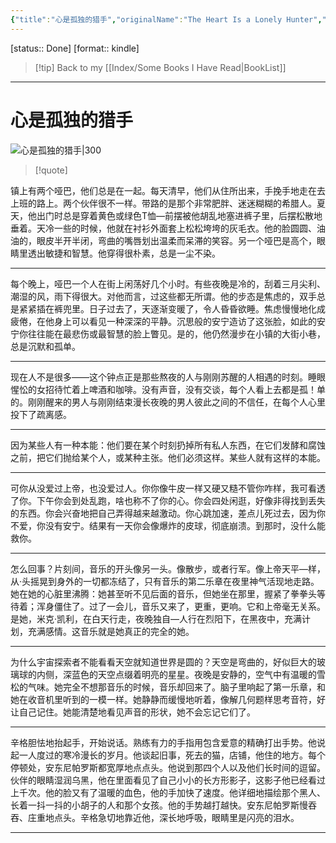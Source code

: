 ```yaml
---
{"title":"心是孤独的猎手","originalName":"The Heart Is a Lonely Hunter","author":"[美]卡森·麦卡勒斯","transAuthor":"陈笑黎","publisher":"上海三联书店","rating":8.4,"RelatedBooks":"伤心咖啡馆之歌,金色眼睛的映像,过于喧嚣的孤独,米格尔街,婚礼的成员,没有指针的钟,革命之路,兔子富了,抵押出去的心,晃来晃去的人","ISBN":9787542643551,"type":"ReadNote","link":"https://book.douban.com/subject/26264077","cover":"https://img2.doubanio.com/view/subject/l/public/s27903983.jpg","pages":360,"publishDate":"2014-12","EndDate":"2015-06","aliases":null,"pageprogress":null,"banner_icon":"📖","banner":"https://img2.doubanio.com/view/subject/l/public/s27903983.jpg","dg-publish":true,"permalink":"/BookNotes/心是孤独的猎手/","dgPassFrontmatter":true,"noteIcon":""}
---
```


[status:: Done]
[format:: kindle]

>[!tip] Back to my [[Index/Some Books I Have Read\|BookList]]

---
# 心是孤独的猎手

![心是孤独的猎手|300](https://img2.doubanio.com/view/subject/l/public/s27903983.jpg)

>[!quote]


镇上有两个哑巴，他们总是在一起。每天清早，他们从住所出来，手挽手地走在去上班的路上。两个伙伴很不一样。带路的是那个非常肥胖、迷迷糊糊的希腊人。夏天，他出门时总是穿着黄色或绿色T恤—前摆被他胡乱地塞进裤子里，后摆松散地垂着。天冷一些的时候，他就在衬衫外面套上松松垮垮的灰毛衣。他的脸圆圆、油油的，眼皮半开半闭，弯曲的嘴唇划出温柔而呆滞的笑容。另一个哑巴是高个，眼睛里透出敏捷和智慧。他穿得很朴素，总是一尘不染。

----
每个晚上，哑巴一个人在街上闲荡好几个小时。有些夜晚是冷的，刮着三月尖利、潮湿的风，雨下得很大。对他而言，过这些都无所谓。他的步态是焦虑的，双手总是紧紧插在裤兜里。日子过去了，天逐渐变暖了，令人昏昏欲睡。焦虑慢慢地化成疲倦，在他身上可以看见一种深深的平静。沉思般的安宁造访了这张脸，如此的安宁你往往能在最悲伤或最智慧的脸上瞥见。是的，他仍然漫步在小镇的大街小巷，总是沉默和孤单。

------
现在人不是很多——这个钟点正是那些熬夜的人与刚刚苏醒的人相遇的时刻。睡眼惺忪的女招待忙着上啤酒和咖啡。没有声音，没有交谈，每个人看上去都是孤！单的。刚刚醒来的男人与刚刚结束漫长夜晚的男人彼此之间的不信任，在每个人心里投下了疏离感。

-----
因为某些人有一种本能：他们要在某个时刻扔掉所有私人东西，在它们发酵和腐蚀之前，把它们抛给某个人，或某种主张。他们必须这样。某些人就有这样的本能。

----
可你从没爱过上帝，也没爱过人。你你像牛皮一样又硬又糙不管你咋样，我可看透了你。下午你会到处乱跑，啥也称不了你的心。你会四处闲逛，好像非得找到丢失的东西。你会兴奋地把自己弄得越来越激动。你心跳加速，差点儿死过去，因为你不爱，你没有安宁。结果有一天你会像爆炸的皮球，彻底崩溃。到那时，没什么能救你。

----
怎么回事？片刻间，音乐的开头像另一头。像散步，或者行军。像上帝天平—样，从·头摇晃到身外的一切都冻结了，只有音乐的第二乐章在夜里神气活现地走路。她在她的心脏里沸腾：她甚至听不见后面的音乐，但她坐在那里，握紧了拳拳头等待着；浑身僵住了。过了一会儿，音乐又来了，更重，更响。它和上帝毫无关系。是她，米克·凯利，在白天行走，夜晚独自—人行在烈阳下，在黑夜中，充满计划，充满感情。这音乐就是她真正的完全的她。

----
为什么宇宙探索者不能看看天空就知道世界是圆的？天空是弯曲的，好似巨大的玻璃球的内侧，深蓝色的天空点缀着明亮的星星。夜晚是安静的，空气中有温暖的雪松的气味。她完全不想那音乐的时候，音乐却回来了。脑子里响起了第一乐章，和她在收音机里听到的一模一样。她静静而缓慢地听着，像解几何题样思考音符，好让自己记住。她能清楚地看见声音的形状，她不会忘记它们了。

-----
辛格胆怯地抬起手，开始说话。熟练有力的手指用包含爱意的精确打出手势。他说起一人度过的寒冷漫长的岁月。他谈起旧事，死去的猫，店铺，他住的地方。每个停顿处，安东尼帕罗斯都宽厚地点点头。他说到那四个人以及他们长时间的逗留。伙伴的眼睛湿润乌黑，他在里面看见了自己小小的长方形影子，这影子他已经看过上千次。他的脸又有了温暖的血色，他的手加快了速度。他详细地描绘那个黑人、长着一抖一抖的小胡子的人和那个女孩。他的手势越打越快。安东尼帕罗斯慢吞吞、庄重地点头。辛格急切地靠近他，深长地呼吸，眼睛里是闪亮的泪水。

----
